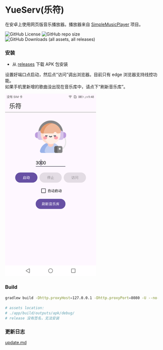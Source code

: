 # YueServ(乐符)
在安卓上使用网页版音乐播放器。播放器来自 [SimpleMusicPlayer](https://github.com/jjling2011/SimpleMusicPlayer) 项目。  

![GitHub License](https://img.shields.io/github/license/jjling2011/YueServ) ![GitHub repo size](https://img.shields.io/github/repo-size/jjling2011/YueServ) ![GitHub Downloads (all assets, all releases)](https://img.shields.io/github/downloads/jjling2011/YueServ/total)

### 安装
 * 从 [releases](https://github.com/jjling2011/YueServ/releases/latest/) 下载 APK 包安装

设置好端口点启动，然后点“访问”调出浏览器。目前只有 edge 浏览器支持线控功能。  
如果手机里新增的歌曲没出现在音乐库中，请点下“刷新音乐库”。  

<img src="./docs/Screenshot.png" alt="screenshot.png" width="300"/>  

### Build
```bash
gradlew build -Dhttp.proxyHost=127.0.0.1 -Dhttp.proxyPort=8080 -U --no-build-cache --no-daemon --parallel

# assets location:
# ./app/build/outputs/apk/debug/
# release 没有签名，无法安装
```

### 更新日志
[update.md](./docs/update.md)  
